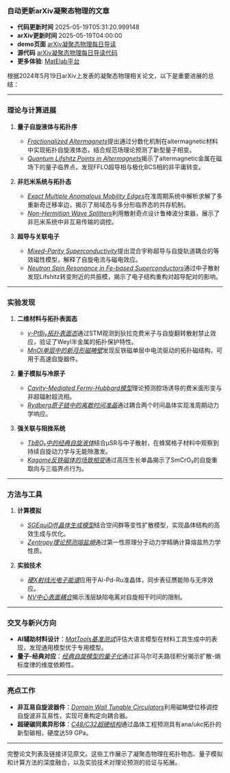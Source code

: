 ### 自动更新arXiv凝聚态物理的文章
  - **代码更新时间** 2025-05-19T05:31:20.999148
  - **arXiv更新时间** 2025-05-19T04:00:00
  - **demo页面** [arXiv凝聚态物理每日导读](https://iopwsy.github.io/arXiv_cond-mat/)
  - **源代码** [arXiv凝聚态物理每日导读代码](https://github.com/iopwsy/arXiv_cond-mat/)
  - **更多体验**: [MatElab平台](https://in.iphy.ac.cn/eln/#/recday)

根据2024年5月19日arXiv上发表的凝聚态物理相关论文，以下是重要进展的总结：

---

### **理论与计算进展**
1. **量子自旋液体与拓扑序**  
   - [*Fractionalized Altermagnets*](https://arxiv.org/abs/2410.10949)提出通过分数化机制在altermagnetic材料中实现拓扑自旋液体态，结合规范场理论预测了新型量子相变。  
   - [*Quantum Lifshitz Points in Altermagnets*](https://arxiv.org/abs/2505.10242)揭示了altermagnetic金属在磁场下的量子临界点，发现FFLO超导相与极化BCS相的非平庸转变。

2. **非厄米系统与拓扑态**  
   - [*Exact Multiple Anomalous Mobility Edges*](https://arxiv.org/abs/2505.10766)在准周期系统中解析求解了多重新奇迁移率边，揭示了局域态与多分形临界态的共存机制。  
   - [*Non-Hermitian Wave Splitters*](https://arxiv.org/abs/2504.18775)利用散射奇点设计鲁棒波分束器，展示了非厄米系统中非互易传输的调控。

3. **超导与关联电子**  
   - [*Mixed-Parity Superconductivity*](https://arxiv.org/abs/2505.10336)提出混合宇称超导与自旋轨道耦合的等效磁性模型，解释了自旋电流与磁电效应。  
   - [*Neutron Spin Resonance in Fe-based Superconductors*](https://arxiv.org/abs/2505.11000)通过中子散射发现Lifshitz转变附近的共振模，揭示了电子结构重构对超导配对的影响。

---

### **实验发现**
1. **二维材料与拓扑表面态**  
   - [*γ-PtBi₂拓扑表面态*](https://arxiv.org/abs/2505.10808)通过STM观测到狄拉克费米子与自旋翻转散射禁止效应，验证了Weyl半金属的拓扑保护特性。  
   - [*MnOI单层中的新月形磁畴壁*](https://arxiv.org/abs/2505.10767)发现反铁磁单层中电流驱动的拓扑磁结构，可用于高速自旋器件。

2. **量子模拟与冷原子**  
   - [*Cavity-Mediated Fermi-Hubbard模型*](https://arxiv.org/abs/2505.11452)理论预测腔场诱导的费米面形变与非超辐射超流相。  
   - [*Rydberg原子链中的离散时间准晶*](https://arxiv.org/abs/2505.09117)通过耦合两个时间晶体实现准周期动力学响应。

3. **强关联与阻挫系统**  
   - [*TbBO₃中的经典自旋液体*](https://arxiv.org/abs/2407.05867)结合μSR与中子散射，在蜂窝格子材料中观察到持续自旋动力学与无能隙激发。  
   - [*Kagomé反铁磁体的场致相变*](https://arxiv.org/abs/2505.11256)通过高压生长单晶揭示了SmCrO₃的自旋重取向与三临界点行为。

---

### **方法与工具**
1. **计算模拟**  
   - [*SGEquiDiff晶体生成模型*](https://arxiv.org/abs/2505.10994)结合空间群等变性扩散模型，实现晶体结构的高效生成与优化。  
   - [*Zentropy理论预测熔盐熵*](https://arxiv.org/abs/2505.10692)通过第一性原理分子动力学精确计算熔盐热力学性质。

2. **实验技术**  
   - [*硬X射线光电子能谱*](https://arxiv.org/abs/2505.11156)应用于Al-Pd-Ru准晶体，同步表征赝能隙与无序效应。  
   - [*NV中心表面耦合*](https://arxiv.org/abs/2505.10866)揭示浅层缺陷电离对自旋相干时间的限制。

---

### **交叉与新兴方向**
- **AI辅助材料设计**：[*MatTools基准测试*](https://arxiv.org/abs/2505.10852)评估大语言模型在材料工具生成中的表现，发现通用模型优于专用模型。  
- **量子-经典对应**：[*经典自旋模型的量子化*](https://arxiv.org/abs/2505.11272)通过非马尔可夫路径积分揭示扩散-熵标度律的维度依赖性。

---

### **亮点工作**
- **非互易自旋波器件**：[*Domain Wall Tunable Circulators*](https://arxiv.org/abs/2505.10654)利用磁畴壁位移调控自旋波非互易性，实现可重构定向耦合器。  
- **超硬碳同素异形体**：[*C48/C32超硬结构*](https://arxiv.org/abs/2505.10959)通过晶体工程预测具有ana/ukc拓扑的新型碳相，硬度达59 GPa。

---

完整论文列表及链接详见原文。这些工作展示了凝聚态物理在拓扑物态、量子模拟和计算方法的深度融合，以及实验技术对理论预测的验证与拓展。